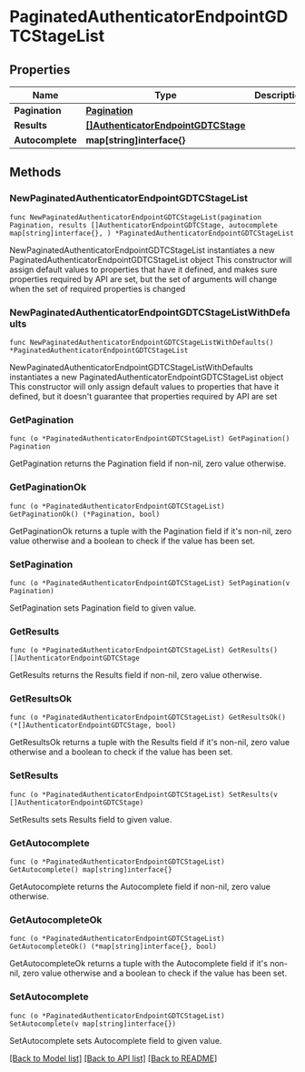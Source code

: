 # PaginatedAuthenticatorEndpointGDTCStageList

## Properties

Name | Type | Description | Notes
------------ | ------------- | ------------- | -------------
**Pagination** | [**Pagination**](Pagination.md) |  | 
**Results** | [**[]AuthenticatorEndpointGDTCStage**](AuthenticatorEndpointGDTCStage.md) |  | 
**Autocomplete** | **map[string]interface{}** |  | 

## Methods

### NewPaginatedAuthenticatorEndpointGDTCStageList

`func NewPaginatedAuthenticatorEndpointGDTCStageList(pagination Pagination, results []AuthenticatorEndpointGDTCStage, autocomplete map[string]interface{}, ) *PaginatedAuthenticatorEndpointGDTCStageList`

NewPaginatedAuthenticatorEndpointGDTCStageList instantiates a new PaginatedAuthenticatorEndpointGDTCStageList object
This constructor will assign default values to properties that have it defined,
and makes sure properties required by API are set, but the set of arguments
will change when the set of required properties is changed

### NewPaginatedAuthenticatorEndpointGDTCStageListWithDefaults

`func NewPaginatedAuthenticatorEndpointGDTCStageListWithDefaults() *PaginatedAuthenticatorEndpointGDTCStageList`

NewPaginatedAuthenticatorEndpointGDTCStageListWithDefaults instantiates a new PaginatedAuthenticatorEndpointGDTCStageList object
This constructor will only assign default values to properties that have it defined,
but it doesn't guarantee that properties required by API are set

### GetPagination

`func (o *PaginatedAuthenticatorEndpointGDTCStageList) GetPagination() Pagination`

GetPagination returns the Pagination field if non-nil, zero value otherwise.

### GetPaginationOk

`func (o *PaginatedAuthenticatorEndpointGDTCStageList) GetPaginationOk() (*Pagination, bool)`

GetPaginationOk returns a tuple with the Pagination field if it's non-nil, zero value otherwise
and a boolean to check if the value has been set.

### SetPagination

`func (o *PaginatedAuthenticatorEndpointGDTCStageList) SetPagination(v Pagination)`

SetPagination sets Pagination field to given value.


### GetResults

`func (o *PaginatedAuthenticatorEndpointGDTCStageList) GetResults() []AuthenticatorEndpointGDTCStage`

GetResults returns the Results field if non-nil, zero value otherwise.

### GetResultsOk

`func (o *PaginatedAuthenticatorEndpointGDTCStageList) GetResultsOk() (*[]AuthenticatorEndpointGDTCStage, bool)`

GetResultsOk returns a tuple with the Results field if it's non-nil, zero value otherwise
and a boolean to check if the value has been set.

### SetResults

`func (o *PaginatedAuthenticatorEndpointGDTCStageList) SetResults(v []AuthenticatorEndpointGDTCStage)`

SetResults sets Results field to given value.


### GetAutocomplete

`func (o *PaginatedAuthenticatorEndpointGDTCStageList) GetAutocomplete() map[string]interface{}`

GetAutocomplete returns the Autocomplete field if non-nil, zero value otherwise.

### GetAutocompleteOk

`func (o *PaginatedAuthenticatorEndpointGDTCStageList) GetAutocompleteOk() (*map[string]interface{}, bool)`

GetAutocompleteOk returns a tuple with the Autocomplete field if it's non-nil, zero value otherwise
and a boolean to check if the value has been set.

### SetAutocomplete

`func (o *PaginatedAuthenticatorEndpointGDTCStageList) SetAutocomplete(v map[string]interface{})`

SetAutocomplete sets Autocomplete field to given value.



[[Back to Model list]](../README.md#documentation-for-models) [[Back to API list]](../README.md#documentation-for-api-endpoints) [[Back to README]](../README.md)


